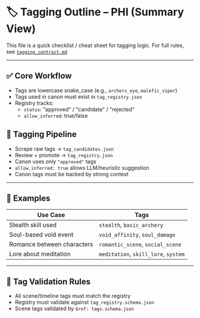 # 🏷 Tagging Outline – PHI (Summary View)

This file is a quick checklist / cheat sheet for tagging logic.
For full rules, see [`tagging_contract.md`](./tagging_contract.md)

---

## ✅ Core Workflow

- Tags are lowercase snake_case (e.g., `archers_eye`, `malefic_viper`)
- Tags used in canon must exist in `tag_registry.json`
- Registry tracks:
  - `status`: "approved" / "candidate" / "rejected"
  - `allow_inferred`: true/false

## 🔁 Tagging Pipeline

- Scrape raw tags → `tag_candidates.json`
- Review + promote → `tag_registry.json`
- Canon uses only `"approved"` tags
- `allow_inferred: true` allows LLM/heuristic suggestion
- Canon tags must be backed by strong context

---

## 📌 Examples

| Use Case                       | Tags                                   |
|--------------------------------|----------------------------------------|
| Stealth skill used             | `stealth`, `basic_archery`             |
| Soul-based void event          | `void_affinity`, `soul_damage`         |
| Romance between characters     | `romantic_scene`, `social_scene`       |
| Lore about meditation          | `meditation`, `skill_lore`, `system`   |

---

## 🧪 Tag Validation Rules

- All scene/timeline tags must match the registry
- Registry must validate against `tag_registry.schema.json`
- Scene tags validated by `$ref: tags.schema.json`
